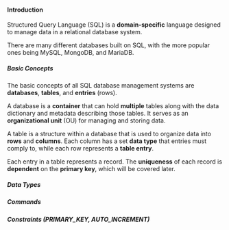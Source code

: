 #### Introduction

Structured Query Language (SQL) is a **domain-specific** language designed to manage data in a relational database system.

There are many different databases built on SQL, with the more popular ones being MySQL, MongoDB, and MariaDB.

##### Basic Concepts

The basic concepts of all SQL database management systems are **databases**, **tables**, and **entries** (rows).

A database is a **container** that can hold **multiple** tables along with the data dictionary and metadata describing those tables. It serves as an **organizational unit** (OU) for managing and storing data.

A table is a structure within a database that is used to organize data into **rows** and **columns**. Each column has a set **data type** that entries must comply to, while each row represents a **table entry**.

Each entry in a table represents a record. The **uniqueness** of each record is **dependent** on the **primary key**, which will be covered later.

##### Data Types


##### Commands



##### Constraints (PRIMARY_KEY, AUTO_INCREMENT)